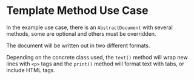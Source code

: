 # Template Method Use Case

In the example use case, there is an `AbstractDocument` with several methods, some are optional and others must be overridden.

The document will be written out in two different formats.

Depending on the concrete class used, the `text()` method will wrap new lines with `<p>` tags and the `print()` method will format text with tabs, or include HTML tags.
